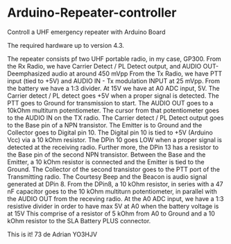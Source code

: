 # Arduino-Repeater-controller
Controll a UHF emergency repeater with Arduino Board

The required hardware up to version 4.3.

The repeater consists pf two UHF portable radio, in my case, GP300.
From the Rx Radio, we have Carrier Detect / PL Detect output, and AUDIO OUT-Deemphasized audio at around 450 mVpp
From the Tx Radio, we have PTT input (tied to +5V) and AUDIO IN - Tx modulation INPUT at 25 mVpp.
From the battery we have a 1:3 divider. At 15V we have at A0 ADC input, 5V.
The Carrier detect / PL detect goes +5V when a proper signal is detected.
The PTT goes to Ground for transmission to start.
The AUDIO OUT goes to a 10kOhm multiturn potentiometer.
The cursor from that potentiometer goes to the AUDIO IN on the TX radio.
The Carrier detect / PL Detect output goes to the Base pin of a NPN transistor. The Emitter is to Ground and the Collector goes to 
Digital pin 10. 
The Digital pin 10 is tied to +5V (Arduino Vcc) via a 10 kOhm resistor.
The DPin 10 goes LOW when a proper signal is detected at the receiving radio.
Further more, the DPin 13 has a resistor to the Base pin of the second NPN transistor.
Between the Base and the Emitter, a 10 kOhm resistor is connected and the Emitter is tied to the Ground.
The Collector of the second transistor goes to the PTT port of the Transmitting radio.
The Courtesy Beep and the Beacon is audio signal generated at DPin 8.
From the DPin8, a 10 kOhm resistor, in series with a 47 nF capacitor goes to the 10 kOhm multiturn potentiometer, 
in parallel with the AUDIO OUT from the receving radio.
At the A0 ADC input, we have a 1:3 resistive divider in order to have max 5V at A0 when the battery voltage is at 15V
This comprise of a resistor of 5 kOhm from A0 to Ground and a 10 kOhm resistor to the SLA Battery PLUS connector.


This is it!
73 de Adrian YO3HJV

